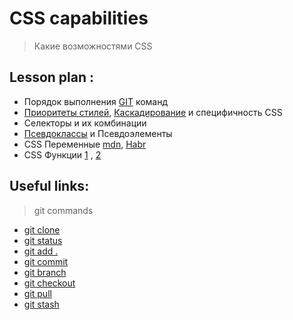 # CSS capabilities
> Какие возможностями CSS


## Lesson plan :
+ Порядок выполнения [GIT](https://git-scm.com/book/ru/v2) команд
+ [Приоритеты стилей](https://idg.net.ua/blog/uchebnik-css/azy-css/kaskadnost),  [Каскадирование](http://htmlbook.ru/samcss/kaskadirovanie) и специфичность CSS
+ Селекторы и их комбинации
+ [Псевдоклассы](https://metanit.com/web/html5/5.5.php) и Псевдоэлементы
+ CSS Переменные [mdn](https://developer.mozilla.org/ru/docs/Web/CSS/Using_CSS_custom_properties),  [Habr](https://habr.com/ru/company/ruvds/blog/523370/)
+ CSS Функции [1](https://html5css.ru/cssref/css_functions.php) , [2](https://basicweb.ru/css/css_functions.php)


## Useful links:

> git commands
+ [git clone](https://git-scm.com/docs/git-clone)
+ [git status](https://git-scm.com/docs/git-status)
+ [git add .](https://git-scm.com/docs/git-add)
+ [git commit](https://git-scm.com/docs/git-commit)
+ [git branch](https://git-scm.com/docs/git-branch)
+ [git checkout](https://git-scm.com/docs/git-checkout)
+ [git pull](https://git-scm.com/docs/git-pull)
+ [git stash](https://git-scm.com/docs/git-stash)



